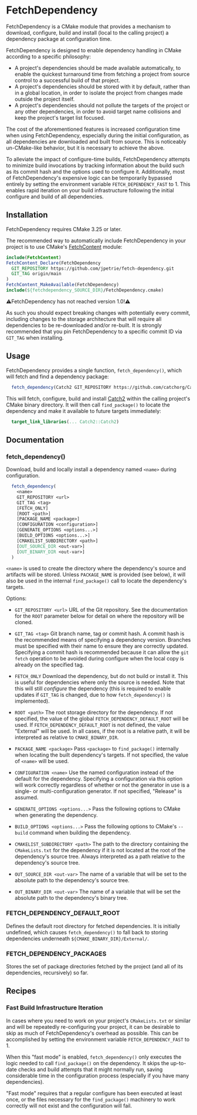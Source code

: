 # FetchDependency

FetchDependency is a CMake module that provides a mechanism to download, configure, build and install (local to the
calling project) a dependency package at configuration time.

FetchDependency is designed to enable dependency handling in CMake according to a specific philosophy:

 - A project's dependencies should be made available automatically, to enable the quickest turnaround time from fetching
   a project from source control to a successful build of that project.
 - A project's dependencies should be stored with it by default, rather than in a global location, in order to isolate
   the project from changes made outside the project itself.
 - A project's dependencies should not pollute the targets of the project or any other dependencies, in order to
   avoid target name collisions and keep the project's target list focused.

The cost of the aforementioned features is increased configuration time when using FetchDependency, especially during
the initial configuration, as all dependencies are downloaded and built from source. This is noticeably un-CMake-like
behavior, but it is necessary to achieve the above. 

To alleviate the impact of configure-time builds, FetchDependency attempts to minimize build invocations by tracking
information about the build such as its commit hash and the options used to configure it. Additionally, most of
FetchDependency's expensive logic can be temporarily bypassed entirely by setting the environment variable
`FETCH_DEPENDENCY_FAST` to 1. This enables rapid iteration on your build infrastructure following the initial configure
and build of all dependencies.

## Installation
FetchDependency requires CMake 3.25 or later.

The recommended way to automatically include FetchDependency in your project is to use CMake's
[FetchContent](https://cmake.org/cmake/help/latest/module/FetchContent.html) module:

```cmake
include(FetchContent)
FetchContent_Declare(FetchDependency
  GIT_REPOSITORY https://github.com/jpetrie/fetch-dependency.git
  GIT_TAG origin/main
)
FetchContent_MakeAvailable(FetchDependency)
include(${fetchdependency_SOURCE_DIR}/FetchDependency.cmake)
```

⚠️FetchDependency has not reached version 1.0!⚠️

As such you should expect breaking changes with potentially every commit, including changes to the storage architecture
that will require all dependencies to be re-downloaded and/or re-built. It is strongly recommended that you pin
FetchDependency to a specific commit ID via `GIT_TAG` when installing.

## Usage

FetchDependency provides a single function, `fetch_dependency()`, which will fetch and find a dependency package:

```cmake
  fetch_dependency(Catch2 GIT_REPOSITORY https://github.com/catchorg/Catch2.git GIT_TAG v2.13.8)
```

This will fetch, configure, build and install [Catch2](https://github.com/catchorg/Catch2) within the calling project's
CMake binary directory. It will then call `find_package()` to locate the dependency and make it available to future
targets immediately:

```cmake
  target_link_libraries(... Catch2::Catch2)
```

## Documentation

### fetch_dependency()
Download, build and locally install a dependency named `<name>` during configuration.

```cmake
  fetch_dependency(
    <name>
    GIT_REPOSITORY <url>
    GIT_TAG <tag>
    [FETCH_ONLY]
    [ROOT <path>]
    [PACKAGE_NAME <package>]
    [CONFIGURATION <configuration>]
    [GENERATE_OPTIONS <options...>]
    [BUILD_OPTIONS <options...>]
    [CMAKELIST_SUBDIRECTORY <path>]
    [OUT_SOURCE_DIR <out-var>]
    [OUT_BINARY_DIR <out-var>]
  )
```

`<name>` is used to create the directory where the dependency's source and artifacts will be stored. Unless
`PACKAGE_NAME` is provided (see below), it will also be used in the internal `find_package()` call to locate the
dependency's targets.

Options:
- `GIT_REPOSITORY <url>` URL of the Git repository. See the documentation for the `ROOT` parameter below for detail on
  where the repository will be cloned.

- `GIT_TAG <tag>` Git branch name, tag or commit hash. A commit hash is the recommended means of specifying a dependency
   version. Branches must be specified with their name to ensure they are correctly updated. Specifying a commit hash is
   recommended because it can allow the `git fetch` operation to be avoided during configure when the local copy is
   already on the specified tag.

- `FETCH_ONLY` Download the dependency, but do not build or install it. This is useful for dependencies where only the
   source is needed. Note that this will still _configure_ the dependency (this is required to enable updates if
   `GIT_TAG` is changed, due to how `fetch_dependency()` is implemented).

- `ROOT <path>` The root storage directory for the dependency. If not specified, the value of the global
  `FETCH_DEPENDENCY_DEFAULT_ROOT` will be used. If `FETCH_DEPENDENCY_DEFAULT_ROOT` is not defined, the value "External"
  will be used. In all cases, if the root is a relative path, it will be interpreted as relative to `CMAKE_BINARY_DIR`.

- `PACKAGE_NAME <package>` Pass `<package>` to `find_package()` internally when locating the built dependency's
   targets. If not specified, the value of `<name>` will be used.

- `CONFIGURATION <name>` Use the named configuration instead of the default for the dependency. Specifying a
   configuration via this option will work correctly regardless of whether or not the generator in use is a single-
   or multi-configuration generator. If not specified, "Release" is assumed.

- `GENERATE_OPTIONS <options...>` Pass the following options to CMake when generating the dependency.

- `BUILD_OPTIONS <options...>` Pass the following options to CMake's `--build` command when building the dependency.

- `CMAKELIST_SUBDIRECTORY <path>` The path to the directory containing the `CMakeLists.txt` for the dependency if it
   is not located at the root of the dependency's source tree. Always interpreted as a path relative to the dependency's
   source tree.

- `OUT_SOURCE_DIR <out-var>` The name of a variable that will be set to the absolute path to the dependency's source
  tree.

- `OUT_BINARY_DIR <out-var>` The name of a variable that will be set the absolute path to the dependency's binary tree.

### FETCH_DEPENDENCY_DEFAULT_ROOT
Defines the default root directory for fetched dependencies. It is initially undefined, which causes
`fetch_dependency()` to fall back to storing dependencies underneath `${CMAKE_BINARY_DIR}/External/`. 

### FETCH_DEPENDENCY_PACKAGES
Stores the set of package directories fetched by the project (and all of its dependencies, recursively) so far.

## Recipes
### Fast Build Infrastructure Iteration
In cases where you need to work on your project's `CMakeLists.txt` or similar and will be repeatedly re-configuring your
project, it can be desirable to skip as much of FetchDependency's overhead as possible. This can be accomplished by
setting the environment variable `FETCH_DEPENDENCY_FAST` to 1.

When this "fast mode" is enabled, `fetch_dependency()` only executes the logic needed to call `find_package()` on the
dependency. It skips the up-to-date checks and build attempts that it might normally run, saving considerable time in
the configuration process (especially if you have many dependencies).

"Fast mode" requires that a regular configure has been executed at least once, or the files necessary for the
`find_package()` machinery to work correctly will not exist and the configuration will fail.

